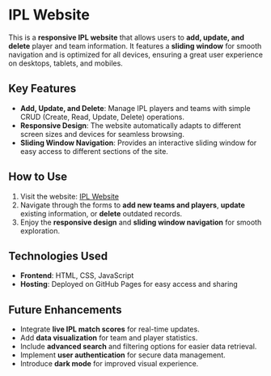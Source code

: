   <h1>IPL Website</h1>
  <p>
    This is a <strong>responsive IPL website</strong> that allows users to <strong>add, update, and delete</strong> player and team information. 
    It features a <strong>sliding window</strong> for smooth navigation and is optimized for all devices, ensuring a great user experience on desktops, tablets, and mobiles.
  </p>

  <h2>Key Features</h2>
  <ul>
    <li><strong>Add, Update, and Delete</strong>: Manage IPL players and teams with simple CRUD (Create, Read, Update, Delete) operations.</li>
    <li><strong>Responsive Design</strong>: The website automatically adapts to different screen sizes and devices for seamless browsing.</li>
    <li><strong>Sliding Window Navigation</strong>: Provides an interactive sliding window for easy access to different sections of the site.</li>
  </ul>

  <h2>How to Use</h2>
  <ol>
    <li>Visit the website: <a href="https://27riteshmandlik.github.io/IPL-Web/" target="_blank">IPL Website</a></li>
    <li>Navigate through the forms to <strong>add new teams and players</strong>, <strong>update</strong> existing information, or <strong>delete</strong> outdated records.</li>
    <li>Enjoy the <strong>responsive design</strong> and <strong>sliding window navigation</strong> for smooth exploration.</li>
  </ol>

  <h2>Technologies Used</h2>
  <ul>
    <li><strong>Frontend</strong>: HTML, CSS, JavaScript</li>
    <li><strong>Hosting</strong>: Deployed on GitHub Pages for easy access and sharing</li>
  </ul>

  <h2>Future Enhancements</h2>
  <ul>
    <li>Integrate <strong>live IPL match scores</strong> for real-time updates.</li>
    <li>Add <strong>data visualization</strong> for team and player statistics.</li>
    <li>Include <strong>advanced search</strong> and filtering options for easier data retrieval.</li>
    <li>Implement <strong>user authentication</strong> for secure data management.</li>
    <li>Introduce <strong>dark mode</strong> for improved visual experience.</li>
  </ul>
